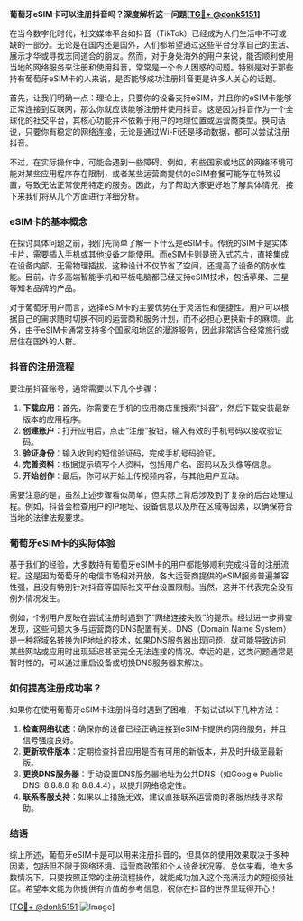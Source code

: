 **葡萄牙eSIM卡可以注册抖音吗？深度解析这一问题[[TG💪+ @donk5151](https://t.me/s/donk5151)]**

在当今数字化时代，社交媒体平台如抖音（TikTok）已经成为人们生活中不可或缺的一部分。无论是在国内还是国外，人们都希望通过这些平台分享自己的生活、展示才华或寻找志同道合的朋友。然而，对于身处海外的用户来说，能否顺利使用当地的网络服务来注册和使用抖音，常常是一个令人困惑的问题。特别是对于那些持有葡萄牙eSIM卡的人来说，是否能够成功注册抖音更是许多人关心的话题。

首先，让我们明确一点：理论上，只要你的设备支持eSIM，并且你的eSIM卡能够正常连接到互联网，那么你就应该能够注册并使用抖音。这是因为抖音作为一个全球化的社交平台，其核心功能并不依赖于用户的地理位置或运营商类型。换句话说，只要你有稳定的网络连接，无论是通过Wi-Fi还是移动数据，都可以尝试注册抖音。

不过，在实际操作中，可能会遇到一些障碍。例如，有些国家或地区的网络环境可能对某些应用程序存在限制，或者某些运营商提供的eSIM套餐可能存在特殊设置，导致无法正常使用特定的服务。因此，为了帮助大家更好地了解具体情况，接下来我们将从几个方面进行详细分析。

### eSIM卡的基本概念

在探讨具体问题之前，我们先简单了解一下什么是eSIM卡。传统的SIM卡是实体卡片，需要插入手机或其他设备才能使用。而eSIM卡则是嵌入式芯片，直接集成在设备内部，无需物理插拔。这种设计不仅节省了空间，还提高了设备的防水性能。目前，许多高端智能手机和平板电脑都已经支持eSIM技术，包括苹果、三星等知名品牌的产品。

对于葡萄牙用户而言，选择eSIM卡的主要优势在于灵活性和便捷性。用户可以根据自己的需求随时切换不同的运营商和服务计划，而不必担心更换新卡的麻烦。此外，由于eSIM卡通常支持多个国家和地区的漫游服务，因此非常适合经常旅行或居住在国外的人群。

### 抖音的注册流程

要注册抖音账号，通常需要以下几个步骤：

1. **下载应用**：首先，你需要在手机的应用商店里搜索“抖音”，然后下载安装最新版本的应用程序。
2. **创建账户**：打开应用后，点击“注册”按钮，输入有效的手机号码以接收验证码。
3. **验证身份**：输入收到的短信验证码，完成手机号码验证。
4. **完善资料**：根据提示填写个人资料，包括用户名、密码以及头像等信息。
5. **开始创作**：最后，你可以开始上传视频内容，与其他用户互动。

需要注意的是，虽然上述步骤看似简单，但实际上背后涉及到了复杂的后台处理过程。例如，抖音会检查用户的IP地址、设备信息以及所在区域等因素，以确保符合当地的法律法规要求。

### 葡萄牙eSIM卡的实际体验

基于我们的经验，大多数持有葡萄牙eSIM卡的用户都能够顺利完成抖音的注册流程。这是因为葡萄牙的电信市场相对开放，各大运营商提供的eSIM服务普遍兼容性强，且没有特别针对抖音等国际社交平台设置限制。当然，这并不代表完全没有例外情况发生。

例如，个别用户反映在尝试注册时遇到了“网络连接失败”的提示。经过进一步排查发现，这些问题大多与运营商的DNS配置有关。DNS（Domain Name System）是一种将域名转换为IP地址的技术，如果DNS服务器出现问题，就可能导致访问某些网站或应用时出现延迟甚至完全无法连接的情况。幸运的是，这类问题通常是暂时性的，可以通过重启设备或切换DNS服务器来解决。

### 如何提高注册成功率？

如果你在使用葡萄牙eSIM卡注册抖音时遇到了困难，不妨试试以下几种方法：

1. **检查网络状态**：确保你的设备已经正确连接到eSIM卡提供的网络服务，并且信号强度良好。
2. **更新软件版本**：定期检查抖音应用是否有可用的新版本，并及时升级至最新版。
3. **更换DNS服务器**：手动设置DNS服务器地址为公共DNS（如Google Public DNS: 8.8.8.8 和 8.8.4.4），以提升网络稳定性。
4. **联系客服支持**：如果以上措施无效，建议直接联系运营商的客服热线寻求帮助。

### 结语

综上所述，葡萄牙eSIM卡是可以用来注册抖音的，但具体的使用效果取决于多种因素，包括但不限于网络环境、运营商政策和个人设备状况等。总体来看，绝大多数情况下，只要按照正常的注册流程操作，就能成功加入这个充满活力的短视频社区。希望本文能为你提供有价值的参考信息，祝你在抖音的世界里玩得开心！

[[TG💪+ @donk5151](https://t.me/s/donk5151) ![Image](https://i.postimg.cc/rwNCRYN7/Snipaste-2025-04-30-17-27-05.png)]